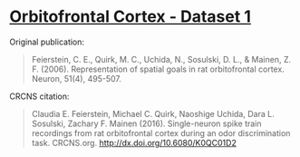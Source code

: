 # [Orbitofrontal Cortex - Dataset 1](http://dx.doi.org/10.6080/K0QC01D2)

Original publication:

> Feierstein, C. E., Quirk, M. C., Uchida, N., Sosulski, D. L., & Mainen, Z. F. (2006). Representation of spatial goals in rat orbitofrontal cortex. Neuron, 51(4), 495-507.

CRCNS citation:

> Claudia E. Feierstein, Michael C. Quirk, Naoshige Uchida, Dara L. Sosulski, Zachary F. Mainen (2016). Single-neuron spike train recordings from rat orbitofrontal cortex during an odor discrimination task. CRCNS.org. http://dx.doi.org/10.6080/K0QC01D2